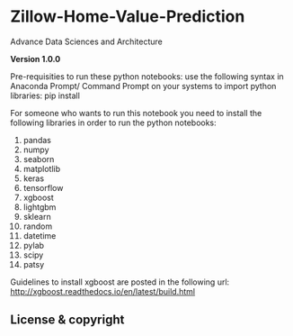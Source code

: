 # Zillow-Home-Value-Prediction
Advance Data Sciences and Architecture

**Version 1.0.0**

Pre-requisities to run these python notebooks:
use the following syntax in Anaconda Prompt/ Command Prompt on your systems to import python libraries: 
pip install <library name>

For someone who wants to run this notebook you need to install the following libraries in order to run the python notebooks:
1. pandas
2. numpy
3. seaborn
4. matplotlib
5. keras
6. tensorflow
7. xgboost
8. lightgbm
9. sklearn
10. random
11. datetime
12. pylab
13. scipy
14. patsy


Guidelines to install xgboost are posted in the following url:
http://xgboost.readthedocs.io/en/latest/build.html

## License & copyright

